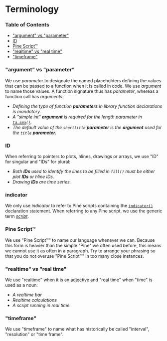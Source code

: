 # Terminology



### Table of Contents

- ["argument" vs "parameter"](#argument-vs-parameter)
- [ID](#id)
- [Pine Script™](#pine-script)
- ["realtime" vs "real time"](#realtime-vs-real-time)
- ["timeframe"](#timeframe)



### "argument" vs "parameter"
We use *parameter* to designate the named placeholders defining the values that can be passed to a function when it is called in code. We use *argument* to name those values. A function signature thus has *parameter*, whereas a function call has *arguments*: 
- *Defining the type of function **parameters** in library function declarations is mandatory.*
- *A "simple int" **argument** is required for the length parameter in [``ta.sma()``](https://www.tradingview.com/pine-script-reference/v5/#fun_ta{dot}sma).*
- *The default value of the `shorttitle` **parameter** is the **argument** used for the `title` **parameter.***

### ID
When referring to pointers to plots, hlines, drawings or arrays, we use "ID" for singular and "IDs" for plural:
- *Both **IDs** used to identify the lines to be filled in ``fill()`` must be either plot **IDs** or hline IDs.*
- *Drawing **IDs** are time series.*

### indicator
We only use *indicator* to refer to Pine scripts containing the [``indicator()``](https://www.tradingview.com/pine-script-reference/v5/#fun_indicator) declaration statement. When referring to any Pine script, we use the generic term [*script*](#timeframe).

### Pine Script™
We use "Pine Script™" to name our language whenever we can. Because this form is heavier than the simple "Pine" we often used before, this means we cannot use it as often in a paragraph. Try to arrange your phrasing so that you do not overuse "Pine Script™" in too many close instances.

### "realtime" vs "real time"
We use "realtime" when it is an adjective and "real time" when "time" is used as a noun:
- *A realtime bar*
- *Realtime calculations*
- *A script running in real time*

### "timeframe"
We use "timeframe" to name what has historically be called "interval", "resolution" or "time frame".
